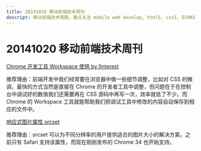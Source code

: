 ```yaml
---
title: 20141020 移动前端技术周刊
descript: 移动前端技术周报，重点关注 mobile web develop, html5, css3, ECMAScript 6, node.js 等前沿技术。
---
```


# 20141020 移动前端技术周刊

[Chrome 开发工具 Workspace 使用 by IInterest](http://www.iinterest.net/2014/05/09/chrome-dev-tool-workspace/)

推荐理由：前端开发中我们经常要在浏览器中做一些细节调整，比如对 CSS 的微调，最快的方式当然是直接在 Chrome 的开发者工具中调整，但问题在于在控制台中调试好的数值我们还需要再在 CSS 源码中再写一次，效率就低了不少。而 Chrome 的 Workspace 工具就能帮助我们把调试工具中修改的内容自动保存到相应的文件中。

[响应式图片属性 srcset](http://www.iinterest.net/2014/04/21/img-attribute-srcset/)

推荐理由：srcset 可以为不同分辨率的用户提供适合的图片大小的解决方案。之前只有 Safari 支持该属性，而现在刚刚发布的 Chrome 34 也开始支持。
